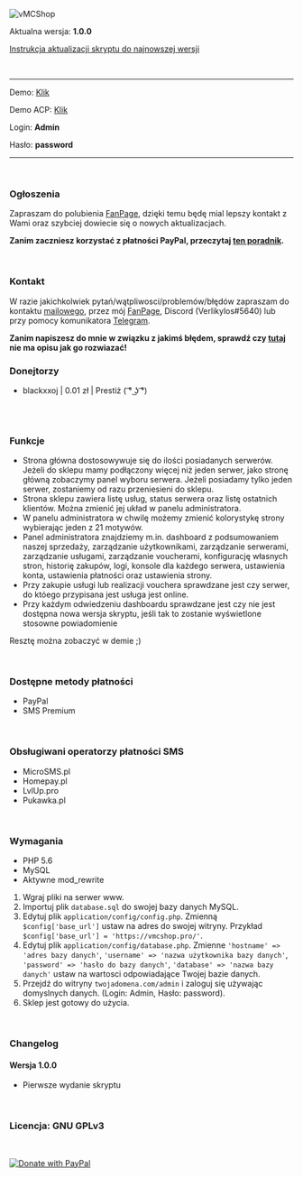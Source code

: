 ![vMCShop](https://host.verlikylos.pro/images/vMCShop-Basic-Github-Logo.png)

Aktualna wersja: **1.0.0**

[Instrukcja aktualizacji skryptu do najnowszej wersji](https://github.com/Verlikylos/vMCShop/wiki/Instrukcja-aktualizacji-skryptu-do-najnowszej-wersji)

<br>

<hr>

Demo: [Klik](https://basic.vmcshop.pro/)

Demo ACP: [Klik](https://basic.vmcshop.pro/admin)

Login: **Admin**

Hasło: **password**

<hr>

<br>

### Ogłoszenia

Zapraszam do polubienia [FanPage](https://www.facebook.com/verlikylos), dzięki temu będę mial lepszy kontakt z Wami oraz szybciej dowiecie się o nowych aktualizacjach.

**Zanim zaczniesz korzystać z płatności PayPal, przeczytaj [ten poradnik](https://github.com/Verlikylos/vMCShop-Basic/wiki/Jak-skonfigurowa%C4%87-konto-PayPal,-aby-dzia%C5%82a%C5%82o-ze-sklepem%3F).**

<br>

### Kontakt

W razie jakichkolwiek pytań/wątpliwosci/problemów/błędów zapraszam do kontaktu [mailowego](mailto:kontakt@verlikylos.pro), przez mój [FanPage](https://www.facebook.com/verlikylos), Discord (Verlikylos#5640) lub przy pomocy komunikatora [Telegram](https://t.me/Verlikylos).

**Zanim napiszesz do mnie w związku z jakimś błędem, sprawdź czy [tutaj](https://github.com/Verlikylos/vMCShop/wiki/Znane-b%C5%82%C4%99dy-i-sposoby-ich-rozwi%C4%85zywania) nie ma opisu jak go rozwiazać!**

### Donejtorzy
- blackxxoj | 0.01 zł | Prestiż ( ͡° ͜ʖ ͡°)

<br><br>

### Funkcje
- Strona główna dostosowywuje się do ilości posiadanych serwerów. Jeżeli do sklepu mamy podłączony więcej niż jeden serwer, jako stronę główną zobaczymy panel wyboru serwera. Jeżeli posiadamy tylko jeden serwer, zostaniemy od razu przeniesieni do sklepu.
- Strona sklepu zawiera listę usług, status serwera oraz listę ostatnich klientów. Można zmienić jej układ w panelu administratora.
- W panelu administratora w chwilę możemy zmienić kolorystykę strony wybierając jeden z 21 motywów.
- Panel administratora znajdziemy m.in. dashboard z podsumowaniem naszej sprzedaży, zarządzanie użytkownikami, zarządzanie serwerami, zarządzanie usługami, zarządzanie voucherami, konfigurację własnych stron, historię zakupów, logi, konsole dla każdego serwera, ustawienia konta, ustawienia płatności oraz ustawienia strony.
- Przy zakupie usługi lub realizacji vouchera sprawdzane jest czy serwer, do któego przypisana jest usługa jest online.
- Przy każdym odwiedzeniu dashboardu sprawdzane jest czy nie jest dostępna nowa wersja skryptu, jeśli tak to zostanie wyświetlone stosowne powiadomienie

Resztę można zobaczyć w demie ;)

<br>

### Dostępne metody płatności
- PayPal
- SMS Premium

<br>

### Obsługiwani operatorzy płatności SMS
- MicroSMS.pl
- Homepay.pl
- LvlUp.pro
- Pukawka.pl

<br>

### Wymagania
 - PHP 5.6
 - MySQL
 - Aktywne mod_rewrite
 
 1. Wgraj pliki na serwer www.
 2. Importuj plik ```database.sql``` do swojej bazy danych MySQL.
 3. Edytuj plik ```application/config/config.php```. Zmienną ```$config['base_url']``` ustaw na adres do swojej witryny. Przykład ```$config['base_url'] = 'https://vmcshop.pro/'```.
 4. Edytuj plik ```application/config/database.php```. Zmienne ```'hostname' => 'adres bazy danych'```, ```'username' => 'nazwa użytkownika bazy danych'```, ```'password' => 'hasło do bazy danych'```, ```'database' => 'nazwa bazy danych'``` ustaw na wartosci odpowiadające Twojej bazie danych.
 5. Przejdź do witryny ```twojadomena.com/admin``` i zaloguj się używając domyslnych danych. (Login: Admin, Hasło: password).
 6. Sklep jest gotowy do użycia.
 
 <br>
 
 ### Changelog
 #### Wersja 1.0.0
 - Pierwsze wydanie skryptu
 
 <br>
 
 ### Licencja: **GNU GPLv3**
 
 <br>
 
 [![Donate with PayPal](https://host.verlikylos.pro/images/paypal-donate.png)](https://www.paypal.me/Verlikylos)

